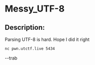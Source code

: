 
# Messy_UTF-8
## Description:
Parsing UTF-8 is hard. Hope I did it right

`nc pwn.utctf.live 5434`

--trab

